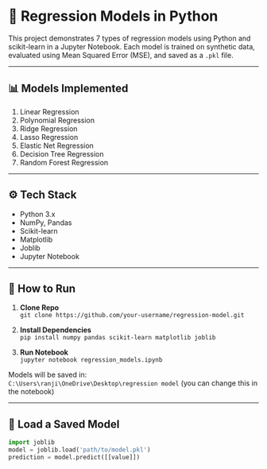 # 🧠 Regression Models in Python

This project demonstrates 7 types of regression models using Python and scikit-learn in a Jupyter Notebook. Each model is trained on synthetic data, evaluated using Mean Squared Error (MSE), and saved as a `.pkl` file.

---

## 📊 Models Implemented

1. Linear Regression  
2. Polynomial Regression  
3. Ridge Regression  
4. Lasso Regression  
5. Elastic Net Regression  
6. Decision Tree Regression  
7. Random Forest Regression  

---

## ⚙️ Tech Stack

- Python 3.x  
- NumPy, Pandas  
- Scikit-learn  
- Matplotlib  
- Joblib  
- Jupyter Notebook  

---

## 🚀 How to Run

1. **Clone Repo**  
   `git clone https://github.com/your-username/regression-model.git`

2. **Install Dependencies**  
   `pip install numpy pandas scikit-learn matplotlib joblib`

3. **Run Notebook**  
   `jupyter notebook regression_models.ipynb`

Models will be saved in:  
`C:\Users\ranji\OneDrive\Desktop\regression model` (you can change this in the notebook)

---

## 💾 Load a Saved Model

```python
import joblib
model = joblib.load('path/to/model.pkl')
prediction = model.predict([[value]])
